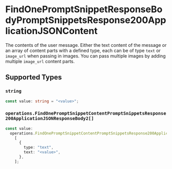 # FindOnePromptSnippetResponseBodyPromptSnippetsResponse200ApplicationJSONContent

The contents of the user message. Either the text content of the message or an array of content parts with a defined type, each can be of type `text` or `image_url` when passing in images. You can pass multiple images by adding multiple `image_url` content parts. 


## Supported Types

### `string`

```typescript
const value: string = "<value>";
```

### `operations.FindOnePromptSnippetContentPromptSnippetsResponse200ApplicationJSONResponseBody2[]`

```typescript
const value:
  operations.FindOnePromptSnippetContentPromptSnippetsResponse200ApplicationJSONResponseBody2[] =
    [
      {
        type: "text",
        text: "<value>",
      },
    ];
```

